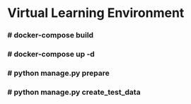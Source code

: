 # Virtual Learning Environment 

### # docker-compose build
### # docker-compose up -d
### # python manage.py prepare
### # python manage.py create_test_data
